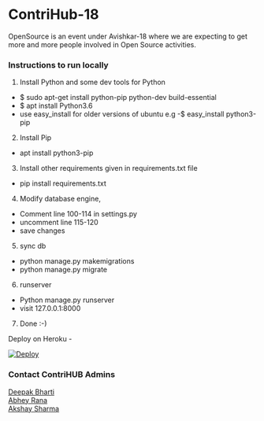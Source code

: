 # ContriHub-18
OpenSource is an event under Avishkar-18 where we are expecting to get more and more people involved in Open Source activities.


### Instructions to run locally

1. Install Python and some dev tools for Python 
  - $ sudo apt-get install python-pip python-dev build-essential 
  - $ apt install Python3.6
  - use easy_install for older versions of ubuntu e.g -$ easy_install python3-pip
  
2. Install Pip
  - apt install python3-pip

3. Install other requirements given in requirements.txt file
  - pip install requirements.txt

4. Modify database engine,
  - Comment line 100-114 in settings.py 
  - uncomment line 115-120
  - save changes

5. sync db
  - python manage.py makemigrations
  - python manage.py migrate

6. runserver
  - Python manage.py runserver
  - visit 127.0.0.1:8000

7. Done :-)


Deploy on Heroku - 

[![Deploy](https://www.herokucdn.com/deploy/button.png)](https://heroku.com/deploy)

<h3>Contact ContriHUB Admins </h3>

<a href="mailto:deepakbharti@mnnit.ac.in">Deepak Bharti</a><br>
<a href="mailto:abhey.mmnit@gmail.com">Abhey Rana</a><br>
<a href="mailto:akshay31057@gmail.com">Akshay Sharma</a>
